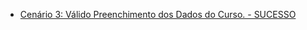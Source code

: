 - [Cenário 3: Válido Preenchimento dos Dados do Curso. - SUCESSO](https://drive.google.com/file/d/1qQhH8h19ewlkQlfNa8gozS2Km6M4Jcy2/view?usp=sharing)